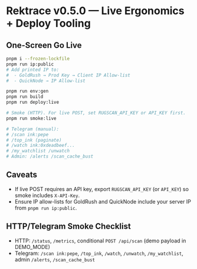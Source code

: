 # Rektrace v0.5.0 — Live Ergonomics + Deploy Tooling

## One-Screen Go Live

```sh
pnpm i --frozen-lockfile
pnpm run ip:public
# Add printed IP to:
#  - GoldRush → Prod Key → Client IP Allow-list
#  - QuickNode → IP Allow-list

pnpm run env:gen
pnpm run build
pnpm run deploy:live

# Smoke (HTTP). For live POST, set RUGSCAN_API_KEY or API_KEY first.
pnpm run smoke:live

# Telegram (manual):
# /scan ink:pepe
# /top_ink (paginate)
# /watch ink:0xdeadbeef...
# /my_watchlist /unwatch
# Admin: /alerts /scan_cache_bust
```

## Caveats
- If live POST requires an API key, export `RUGSCAN_API_KEY` (or `API_KEY`) so smoke includes `X-API-Key`.
- Ensure IP allow-lists for GoldRush and QuickNode include your server IP from `pnpm run ip:public`.

## HTTP/Telegram Smoke Checklist
- HTTP: `/status`, `/metrics`, conditional `POST /api/scan` (demo payload in DEMO_MODE)
- Telegram: `/scan ink:pepe`, `/top_ink`, `/watch`, `/unwatch`, `/my_watchlist`, admin `/alerts`, `/scan_cache_bust`


